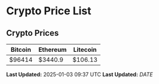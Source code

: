 # Crypto Price List

## Crypto Prices
| Bitcoin | Ethereum | Litecoin |
| ------- | -------- | -------- |
| $96414 | $3440.9 | $106.13 |
**Last Updated:** 2025-01-03 09:37 UTC
**Last Updated:** $DATE$
